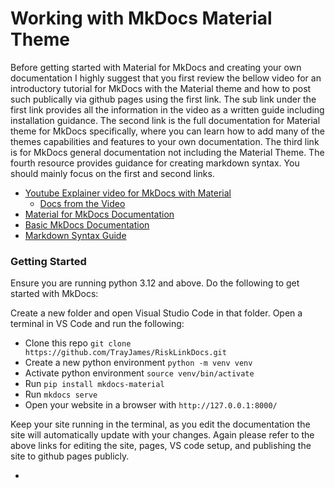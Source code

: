 # Working with MkDocs Material Theme

Before getting started with Material for MkDocs and creating your own documentation I highly suggest that you first review the bellow video for  an introductory tutorial for MkDocs with the Material theme and how to post such publically via github pages using the first link. The sub link under the first link provides all the information in the video as a written guide including installation guidance. The second link is the full documentation for Material theme for MkDocs specifically, where you can learn how to add many of the themes capabilities and features to your own documentation. The third link is for MkDocs general documentation not including the Material Theme. The fourth resource provides guidance for creating markdown syntax. You should mainly focus on the first and second links.


* [Youtube Explainer video for MkDocs with Material](https://www.youtube.com/watch?v=xlABhbnNrfI)
    - [Docs from the Video](https://jameswillett.dev/getting-started-with-material-for-mkdocs/#introduction) 
* [Material for MkDocs Documentation](https://squidfunk.github.io/mkdocs-material/)
* [Basic MkDocs Documentation](https://www.mkdocs.org/)
* [Markdown Syntax Guide](https://www.markdownguide.org/basic-syntax/)


### Getting Started

Ensure you are running python 3.12 and above. Do the following to get started with MkDocs:

Create a new folder and open Visual Studio Code in that folder. Open a terminal in VS Code and run the following:
- Clone this repo `git clone https://github.com/TrayJames/RiskLinkDocs.git`
- Create a new python environment `python -m venv venv`
- Activate python environment `source venv/bin/activate`
- Run `pip install mkdocs-material`
- Run `mkdocs serve`
- Open your website in a browser with `http://127.0.0.1:8000/`

Keep your site running in the terminal, as you edit the documentation the site will automatically update with your changes. 
Again please refer to the above links for editing the site, pages, VS code setup, and publishing the site to github pages publicly.






*